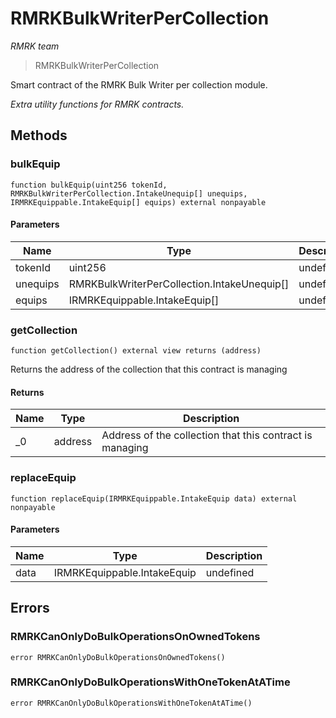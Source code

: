 # RMRKBulkWriterPerCollection

*RMRK team*

> RMRKBulkWriterPerCollection

Smart contract of the RMRK Bulk Writer per collection module.

*Extra utility functions for RMRK contracts.*

## Methods

### bulkEquip

```solidity
function bulkEquip(uint256 tokenId, RMRKBulkWriterPerCollection.IntakeUnequip[] unequips, IRMRKEquippable.IntakeEquip[] equips) external nonpayable
```





#### Parameters

| Name | Type | Description |
|---|---|---|
| tokenId | uint256 | undefined |
| unequips | RMRKBulkWriterPerCollection.IntakeUnequip[] | undefined |
| equips | IRMRKEquippable.IntakeEquip[] | undefined |

### getCollection

```solidity
function getCollection() external view returns (address)
```

Returns the address of the collection that this contract is managing




#### Returns

| Name | Type | Description |
|---|---|---|
| _0 | address | Address of the collection that this contract is managing |

### replaceEquip

```solidity
function replaceEquip(IRMRKEquippable.IntakeEquip data) external nonpayable
```





#### Parameters

| Name | Type | Description |
|---|---|---|
| data | IRMRKEquippable.IntakeEquip | undefined |




## Errors

### RMRKCanOnlyDoBulkOperationsOnOwnedTokens

```solidity
error RMRKCanOnlyDoBulkOperationsOnOwnedTokens()
```






### RMRKCanOnlyDoBulkOperationsWithOneTokenAtATime

```solidity
error RMRKCanOnlyDoBulkOperationsWithOneTokenAtATime()
```







